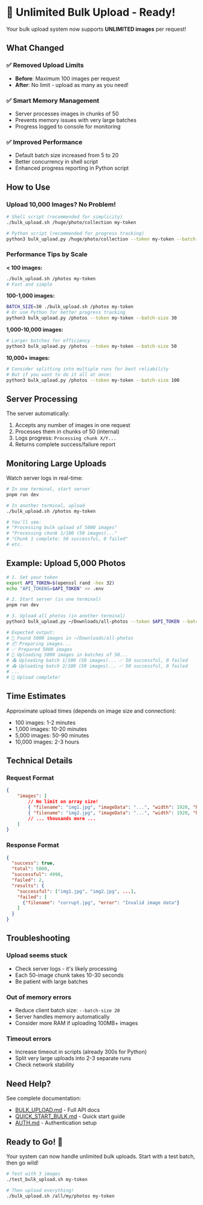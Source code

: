 # 🚀 Unlimited Bulk Upload - Ready!

Your bulk upload system now supports **UNLIMITED images** per request!

## What Changed

### ✅ Removed Upload Limits

- **Before**: Maximum 100 images per request
- **After**: No limit - upload as many as you need!

### ✅ Smart Memory Management

- Server processes images in chunks of 50
- Prevents memory issues with very large batches
- Progress logged to console for monitoring

### ✅ Improved Performance

- Default batch size increased from 5 to 20
- Better concurrency in shell script
- Enhanced progress reporting in Python script

## How to Use

### Upload 10,000 Images? No Problem!

```bash
# Shell script (recommended for simplicity)
./bulk_upload.sh /huge/photo/collection my-token

# Python script (recommended for progress tracking)
python3 bulk_upload.py /huge/photo/collection --token my-token --batch-size 50
```

### Performance Tips by Scale

**< 100 images:**

```bash
./bulk_upload.sh /photos my-token
# Fast and simple
```

**100-1,000 images:**

```bash
BATCH_SIZE=30 ./bulk_upload.sh /photos my-token
# Or use Python for better progress tracking
python3 bulk_upload.py /photos --token my-token --batch-size 30
```

**1,000-10,000 images:**

```bash
# Larger batches for efficiency
python3 bulk_upload.py /photos --token my-token --batch-size 50
```

**10,000+ images:**

```bash
# Consider splitting into multiple runs for best reliability
# But if you want to do it all at once:
python3 bulk_upload.py /photos --token my-token --batch-size 100
```

## Server Processing

The server automatically:

1. Accepts any number of images in one request
2. Processes them in chunks of 50 (internal)
3. Logs progress: `Processing chunk X/Y...`
4. Returns complete success/failure report

## Monitoring Large Uploads

Watch server logs in real-time:

```bash
# In one terminal, start server
pnpm run dev

# In another terminal, upload
./bulk_upload.sh /photos my-token

# You'll see:
# "Processing bulk upload of 5000 images"
# "Processing chunk 1/100 (50 images)..."
# "Chunk 1 complete: 50 successful, 0 failed"
# etc.
```

## Example: Upload 5,000 Photos

```bash
# 1. Set your token
export API_TOKEN=$(openssl rand -hex 32)
echo "API_TOKENS=$API_TOKEN" >> .env

# 2. Start server (in one terminal)
pnpm run dev

# 3. Upload all photos (in another terminal)
python3 bulk_upload.py ~/Downloads/all-photos --token $API_TOKEN --batch-size 50

# Expected output:
# 📁 Found 5000 images in ~/Downloads/all-photos
# 📦 Preparing images...
# ✅ Prepared 5000 images
# 🚀 Uploading 5000 images in batches of 50...
# 📤 Uploading batch 1/100 (50 images)... ✅ 50 successful, 0 failed
# 📤 Uploading batch 2/100 (50 images)... ✅ 50 successful, 0 failed
# ...
# 🎉 Upload complete!
```

## Time Estimates

Approximate upload times (depends on image size and connection):

- 100 images: 1-2 minutes
- 1,000 images: 10-20 minutes
- 5,000 images: 50-90 minutes
- 10,000 images: 2-3 hours

## Technical Details

### Request Format

```json
{
	"images": [
		// No limit on array size!
		{ "filename": "img1.jpg", "imageData": "...", "width": 1920, "height": 1080 },
		{ "filename": "img2.jpg", "imageData": "...", "width": 1920, "height": 1080 }
		// ... thousands more ...
	]
}
```

### Response Format

```json
{
  "success": true,
  "total": 5000,
  "successful": 4998,
  "failed": 2,
  "results": {
    "successful": ["img1.jpg", "img2.jpg", ...],
    "failed": [
      {"filename": "corrupt.jpg", "error": "Invalid image data"}
    ]
  }
}
```

## Troubleshooting

### Upload seems stuck

- Check server logs - it's likely processing
- Each 50-image chunk takes 10-30 seconds
- Be patient with large batches

### Out of memory errors

- Reduce client batch size: `--batch-size 20`
- Server handles memory automatically
- Consider more RAM if uploading 100MB+ images

### Timeout errors

- Increase timeout in scripts (already 300s for Python)
- Split very large uploads into 2-3 separate runs
- Check network stability

## Need Help?

See complete documentation:

- [BULK_UPLOAD.md](./BULK_UPLOAD.md) - Full API docs
- [QUICK_START_BULK.md](./QUICK_START_BULK.md) - Quick start guide
- [AUTH.md](./AUTH.md) - Authentication setup

## Ready to Go! 🎉

Your system can now handle unlimited bulk uploads. Start with a test batch, then go wild!

```bash
# Test with 3 images
./test_bulk_upload.sh my-token

# Then upload everything!
./bulk_upload.sh /all/my/photos my-token
```
